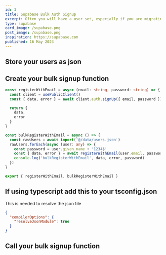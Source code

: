 ```yaml
---
id: 3
title: Supabase Bulk Auth Signup
excerpt: Often you will have a user set, especially if you are migrating from another system. This is how you can bulk signup users the correct way.
type: supabase
card_image: /supabase.png
post_image: /supabase.png
inspiration: https://supabase.com
published: 16 May 2023
---
```


## Store your users as json


## Create your bulk signup function

```ts
const registerWithEmail = async (email: string, password: string) => {
  const client = usePublicClient()
  const { data, error } = await client.auth.signUp({ email, password })

  return {
    data,
    error
  }
}

const bulkRegisterWithEmail = async () => {
  const rawUsers = await import('@/data/users.json')
  rawUsers.forEach(async (user: any) => {
    const password = user.given_name + '1234$'
    const { data, error } = await registerWithEmail(user.email, password)
    console.log('bulkRegisterWithEmail', data, error, password)
  })
}

export { registerWithEmail, bulkRegisterWithEmail }
```

## If using typescript add this to your tsconfig.json

This is needed to resolve the json file

```json
{
  "compilerOptions": {
    "resolveJsonModule": true
  }
}
```

## Call your bulk signup function


